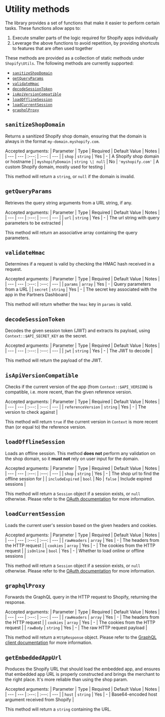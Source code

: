 # Utility methods

The library provides a set of functions that make it easier to perform certain tasks. These functions allow apps to:

1. Execute smaller parts of the logic required for Shopify apps individually
1. Leverage the above functions to avoid repetition, by providing shortcuts to features that are often used together

These methods are provided as a collection of static methods under `Shopify\Utils`. The following methods are currently supported:

- [`sanitizeShopDomain`](#sanitizeShopDomain)
- [`getQueryParams`](#getQueryParams)
- [`validateHmac`](#validateHmac)
- [`decodeSessionToken`](#decodeSessionToken)
- [`isApiVersionCompatible`](#isApiVersionCompatible)
- [`loadOfflineSession`](#loadOfflineSession)
- [`loadCurrentSession`](#loadCurrentSession)
- [`graphqlProxy`](#graphqlProxy)

## `sanitizeShopDomain`

Returns a sanitized Shopify shop domain, ensuring that the domain is always in the format `my-domain.myshopify.com`.

Accepted arguments:
| Parameter | Type | Required | Default Value | Notes |
| --- | --- | :---: | :---: | --- |
| `shop` | `string` | Yes | - | A Shopify shop domain or hostname |
| `myshopifyDomain` | `string \| null` | No | `'myshopify.com'` | A custom Shopify domain, mostly used for testing |

This method will return a `string`, or `null` if the domain is invalid.

## `getQueryParams`

Retrieves the query string arguments from a URL string, if any.

Accepted arguments:
| Parameter | Type | Required | Default Value | Notes |
| --- | --- | :---: | :---: | --- |
| `url` | `string` | Yes | - | The url string with query parameters to be extracted |

This method will return an associative array containing the query parameters.

## `validateHmac`

Determines if a request is valid by checking the HMAC hash received in a request.

Accepted arguments:
| Parameter | Type | Required | Default Value | Notes |
| --- | --- | :---: | :---: | --- |
| `params` | `array` | Yes | - | Query parameters from a URL |
| `secret` | `string` | Yes | - | The secret key associated with the app in the Partners Dashboard |

This method will return whether the `hmac` key in `params` is valid.

## `decodeSessionToken`

Decodes the given session token (JWT) and extracts its payload, using `Context::$API_SECRET_KEY` as the secret.

Accepted arguments:
| Parameter | Type | Required | Default Value | Notes |
| --- | --- | :---: | :---: | --- |
| `jwt` | `string` | Yes | - | The JWT to decode |

This method will return the payload of the JWT.

## `isApiVersionCompatible`

Checks if the current version of the app (from `Context::$API_VERSION`) is compatible, i.e. more recent, than the given reference version.

Accepted arguments:
| Parameter | Type | Required | Default Value | Notes |
| --- | --- | :---: | :---: | --- |
| `referenceVersion` | `string` | Yes | - | The version to check against |

This method will return `true` if the current version in `Context` is more recent than (or equal to) the reference version.

## `loadOfflineSession`

Loads an offline session. This method **does not** perform any validation on the shop domain, so it **must not** rely on user input for the domain.

Accepted arguments:
| Parameter | Type | Required | Default Value | Notes |
| --- | --- | :---: | :---: | --- |
| `shop` | `string` | Yes | - | The shop url to find the offline session for |
| `includeExpired` | `bool` | No | `false` | Include expired sessions |

This method will return a `Session` object if a session exists, or `null` otherwise. Please refer to the [OAuth documentation](./oauth.md#the-session-object) for more information.

## `loadCurrentSession`

Loads the current user's session based on the given headers and cookies.

Accepted arguments:
| Parameter | Type | Required | Default Value | Notes |
| --- | --- | :---: | :---: | --- |
| `rawHeaders` | `array` | Yes | - | The headers from the HTTP request |
| `cookies` | `array` | Yes | - | The cookies from the HTTP request |
| `isOnline` | `bool` | Yes | - | Whether to load online or offline sessions |

This method will return a `Session` object if a session exists, or `null` otherwise. Please refer to the [OAuth documentation](./oauth.md#the-session-object) for more information.

## `graphqlProxy`

Forwards the GraphQL query in the HTTP request to Shopify, returning the response.

Accepted arguments:
| Parameter | Type | Required | Default Value | Notes |
| --- | --- | :---: | :---: | --- |
| `rawHeaders` | `array` | Yes | - | The headers from the HTTP request |
| `cookies` | `array` | Yes | - | The cookies from the HTTP request |
| `rawBody` | `string` | Yes | - | The raw HTTP request payload |

This method will return a `HttpResponse` object. Please refer to the [GraphQL client documentation](./graphql.md) for more information.

## `getEmbeddedAppUrl`

Produces the Shopify URL that should load the embedded app, and ensures that embedded app URL is properly constructed and brings the merchant to the right place.
It's more reliable than using the shop param.

Accepted arguments:
| Parameter | Type | Required | Default Value | Notes |
| --- | --- | :---: | :---: | --- |
| `host` | `string` | Yes | - | Base64-encoded host argument received from Shopify |

This method will return a `string` containing the URL.
